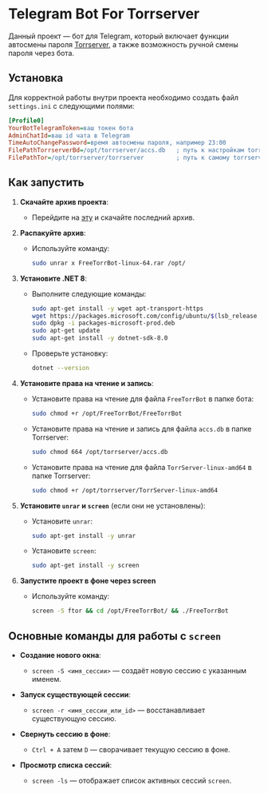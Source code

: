 # Telegram Bot For Torrserver

Данный проект — бот для Telegram, который включает функции автосмены пароля [Torrserver](https://github.com/YouROK/TorrServer), а также возможность ручной смены пароля через бота.

## Установка

Для корректной работы внутри проекта необходимо создать файл `settings.ini` с следующими полями:

```ini
[Profile0]
YourBotTelegramToken=ваш токен бота
AdminChatId=ваш id чата в Telegram
TimeAutoChangePassword=время автосмены пароля, например 23:00
FilePathTorrserverBd=/opt/torrserver/accs.db   ; путь к настройкам torrserver
FilePathTor=/opt/torrserver/torrserver         ; путь к самому torrserver файлу (запускаемый,название может файла отличаться у вас)
```

## Как запустить

1. **Скачайте архив проекта**:
   - Перейдите на [эту](https://github.com/IGNATOV93/FreeTorrserverBot/releases/tag/v1.01) и скачайте последний архив.

2. **Распакуйте архив**:
   - Используйте команду:
     ```bash
     sudo unrar x FreeTorrBot-linux-64.rar /opt/
     ```

3. **Установите .NET 8**:
   - Выполните следующие команды:
     ```bash
     sudo apt-get install -y wget apt-transport-https
     wget https://packages.microsoft.com/config/ubuntu/$(lsb_release -rs)/packages-microsoft-prod.deb
     sudo dpkg -i packages-microsoft-prod.deb
     sudo apt-get update
     sudo apt-get install -y dotnet-sdk-8.0
     ```
   - Проверьте установку:
     ```bash
     dotnet --version
     ```
4. **Установите права на чтение и запись**:
   - Установите права на чтение для файла `FreeTorrBot` в папке бота:
     ```bash
     sudo chmod +r /opt/FreeTorrBot/FreeTorrBot
     ```
   - Установите права на чтение и запись для файла `accs.db` в папке Torrserver:
     ```bash
     sudo chmod 664 /opt/torrserver/accs.db
     ```
   - Установите права на чтение для файла `TorrServer-linux-amd64` в папке Torrserver:
     ```bash
     sudo chmod +r /opt/torrserver/TorrServer-linux-amd64
     ```
5. **Установите `unrar` и `screen`** (если они не установлены):
   - Установите `unrar`:
     ```bash
     sudo apt-get install -y unrar
     ```
   - Установите `screen`:
     ```bash
     sudo apt-get install -y screen
     ```
6. **Запустите проект в фоне через screen**
   - Используйте команду:
     ```bash
     screen -S ftor && cd /opt/FreeTorrBot/ && ./FreeTorrBot
     ```

## Основные команды для работы с `screen`

- **Создание нового окна**:
  - `screen -S <имя_сессии>` — создаёт новую сессию с указанным именем.

- **Запуск существующей сессии**:
  - `screen -r <имя_сессии_или_id>` — восстанавливает существующую сессию.

- **Свернуть сессию в фоне**:
  - `Ctrl + A` затем `D` — сворачивает текущую сессию в фоне.

- **Просмотр списка сессий**:
  - `screen -ls` — отображает список активных сессий `screen`.


